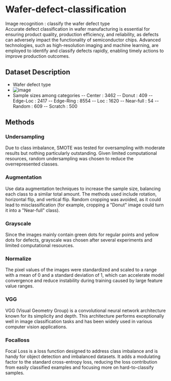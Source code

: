 # Wafer-defect-classification
Image recognition : classify the wafer defect type  
Accurate defect classification in wafer manufacturing is essential for ensuring product quality, production efficiency, and reliability, as defects can adversely impact the functionality of semiconductor chips. Advanced technologies, such as high-resolution imaging and machine learning, are employed to identify and classify defects rapidly, enabling timely actions to improve production outcomes.

## Dataset Description
- Wafer defect type
- ![image](https://github.com/user-attachments/assets/99d937de-755d-4754-9eee-782d4ce4fa0a)
- Sample sizes among categories
-- Center : 3462
-- Donut : 409
-- Edge-Loc : 2417
-- Edge-Ring : 8554
-- Loc : 1620
-- Near-full : 54
-- Random : 609
-- Scratch : 500

## Methods
### Undersampling
Due to class imbalance, SMOTE was tested for oversampling with moderate results but nothing particularly outstanding. Given limited computational resources, random undersampling was chosen to reduce the overrepresented classes.
### Augmentation
Use data augmentation techniques to increase the sample size, balancing each class to a similar total amount. The methods used include rotation, horizontal flip, and vertical flip. Random cropping was avoided, as it could lead to misclassification (for example, cropping a "Donut" image could turn it into a "Near-full" class).
### Grayscale
Since the images mainly contain green dots for regular points and yellow dots for defects, grayscale was chosen after several experiments and limited computational resources.
### Normalize
The pixel values of the images were standardized and scaled to a range with a mean of 0 and a standard deviation of 1, which can accelerate model convergence and reduce instability during training caused by large feature value ranges.
### VGG
VGG (Visual Geometry Group) is a convolutional neural network architecture known for its simplicity and depth. This architecture performs exceptionally well in image classification tasks and has been widely used in various computer vision applications.
### Focalloss
Focal Loss is a loss function designed to address class imbalance and is handy for object detection and imbalanced datasets. It adds a modulating factor to the standard cross-entropy loss, reducing the loss contribution from easily classified examples and focusing more on hard-to-classify samples.
